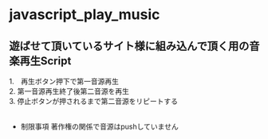 # javascript_play_music 

## 遊ばせて頂いているサイト様に組み込んで頂く用の音楽再生Script 

1.　再生ボタン押下で第一音源再生 <br>
2. 第一音源再生終了後第二音源を再生 <br>
3. 停止ボタンが押されるまで第二音源をリピートする  <br><br>

* 制限事項 
著作権の関係で音源はpushしていません 
